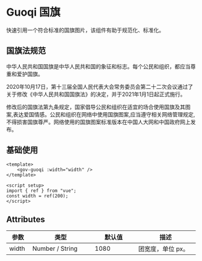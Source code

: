 <script setup>
import guoqiBase from "./examples/guoqi/guoqi-base.vue"
</script>

# Guoqi 国旗

快速引用一个符合标准的国旗图片，该组件有助于规范化、标准化。


## 国旗法规范

中华人民共和国国旗是中华人民共和国的象征和标志。每个公民和组织，都应当尊重和爱护国旗。

2020年10月17日，第十三届全国人民代表大会常务委员会第二十二次会议通过了关于修改《中华人民共和国国旗法》的决定，并于2021年1月1日起正式施行。

修改后的国旗法第九条规定，国家倡导公民和组织在适宜的场合使用国旗及其图案,表达爱国情感。公民和组织在网络中使用国旗图案,应当遵守相关网络管理规定,不得损害国旗尊严。网络使用的国旗图案标准版本在中国人大网和中国政府网上发布。


## 基础使用

<guoqiBase />

```vue
<template>
	<gov-guoqi :width="width" />
</template>

<script setup>
import { ref } from "vue";
const width = ref(200);
</script>
```



## Attributes

<table style="width:100%; display:table;">
  <thead>
    <tr>
      <th>参数</th>
      <th width="150">类型</th>
      <th width="100">默认值</th>
      <th>描述</th>
    </tr>
  </thead>
  <tbody>
    <tr>
      <td>width</td>
      <td>Number / String</td>
      <td>1080</td>
      <td>团宽度，单位 px。</td>
    </tr>
  </tbody>
</table>
